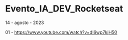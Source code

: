 # Evento_IA_DEV_Rocketseat

14 - agosto - 2023




01 - https://www.youtube.com/watch?v=dI6wp7kjH50
